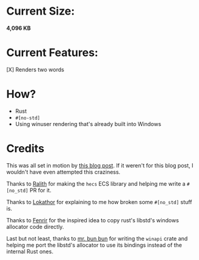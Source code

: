 # Current Size:
**4,096 KB**

# Current Features:
[X] Renders two words

# How?
- Rust
- `#[no-std]`
- Using winuser rendering that's already built into Windows

# Credits
This was all set in motion by [this blog post](https://www.codeslow.com/2019/12/tiny-windows-executable-in-rust.html).
If it weren't for this blog post, I wouldn't have even attempted this craziness.

Thanks to [Ralith](https://github.com/Ralith) for making the `hecs` ECS library and helping me write a `#[no_std]` PR for it.

Thanks to [Lokathor](https://github.com/Lokathor) for explaining to me how broken some `#[no_std]` stuff is.

Thanks to [Fenrir](https://github.com/FenrirWolf) for the inspired idea to copy rust's libstd's windows allocator code directly.

Last but not least, thanks to [mr. bun bun](https://github.com/retep998) for writing the `winapi` crate
and helping me port the libstd's allocator to use its bindings instead of the internal Rust ones.

